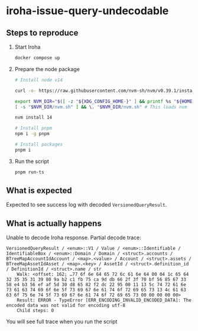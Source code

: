 # iroha-issue-query-undecodable

## Steps to reproduce

1. Start Iroha
    ```bash
    docker compose up
    ```
2. Prepare the node package
    ```bash
    # Install node v14

    curl -o- https://raw.githubusercontent.com/nvm-sh/nvm/v0.39.1/install.sh | bash

    export NVM_DIR="$([ -z "${XDG_CONFIG_HOME-}" ] && printf %s "${HOME}/.nvm" || printf %s "${XDG_CONFIG_HOME}/nvm")"
    [ -s "$NVM_DIR/nvm.sh" ] && \. "$NVM_DIR/nvm.sh" # This loads nvm

    nvm install 14

    # Install pnpm
    npm i -g pnpm

    # Install packages
    pnpm i
    ```
3. Run the script
    ```bash
    pnpm run-ts
    ```

## What is expected

Expected to see success log with decoded `VersionedQueryResult`.

## What is actually happens

Unable to decode Iroha response. Partial decode trace:

```
VersionedQueryResult / <enum>::V1 / Value / <enum>::Identifiable / IdentifiableBox / <enum>::Domain / Domain / <struct>.accounts / BTreeMapAccountIdAccount / <map>.<value> / Account / <struct>.assets / BTreeMapAssetIdAsset / <map>.<key> / AssetId / <struct>.definition_id / DefinitionId / <struct>.name / str
    Walk: <offset: 162; …77 6f 6e 64 65 72 6c 61 6e 64 00 04 1c 65 64 32 35 35 31 39 80 9a b2 c1 fb 75 ca 9d db 66 2f 3f 70 bf 56 85 67 33 58 e4 b3 56 ef af 5d 30 d8 65 82 f2 dc 22 95 00 11 13 5c 74 72 61 6e 73 61 63 74 69 6f 6e 5f 73 69 67 6e 61 74 6f 72 69 65 73 13 4c 61 63 63 6f 75 6e 74 5f 73 69 67 6e 61 74 6f 72 69 65 73 00 00 00 00 00>
    Result: ERROR - TypeError [ERR_ENCODING_INVALID_ENCODED_DATA]: The encoded data was not valid for encoding utf-8
    Child steps: 0
```

You will see full trace when you run the script
